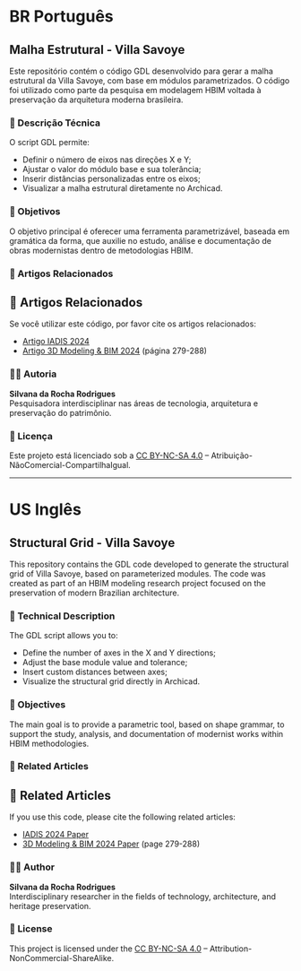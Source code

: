 # BR Português

## Malha Estrutural - Villa Savoye

Este repositório contém o código GDL desenvolvido para gerar a malha estrutural da Villa Savoye, com base em módulos parametrizados. O código foi utilizado como parte da pesquisa em modelagem HBIM voltada à preservação da arquitetura moderna brasileira.

### 📐 Descrição Técnica

O script GDL permite:
- Definir o número de eixos nas direções X e Y;
- Ajustar o valor do módulo base e sua tolerância;
- Inserir distâncias personalizadas entre os eixos;
- Visualizar a malha estrutural diretamente no Archicad.

### 🧠 Objetivos

O objetivo principal é oferecer uma ferramenta parametrizável, baseada em gramática da forma, que auxilie no estudo, análise e documentação de obras modernistas dentro de metodologias HBIM.

### 📄 Artigos Relacionados

## 📄 Artigos Relacionados

Se você utilizar este código, por favor cite os artigos relacionados:

- [Artigo IADIS 2024](./Artigo%20IADIS%202024.pdf)
- [Artigo 3D Modeling & BIM 2024](./Artigo_2024_3DModeling&BIM.pdf) (página 279-288)

### 👩‍💻 Autoria

**Silvana da Rocha Rodrigues**  
Pesquisadora interdisciplinar nas áreas de tecnologia, arquitetura e preservação do patrimônio.

### 📜 Licença

Este projeto está licenciado sob a [CC BY-NC-SA 4.0](./LICENSE-PT.txt) – Atribuição-NãoComercial-CompartilhaIgual.

---

# US Inglês

## Structural Grid - Villa Savoye

This repository contains the GDL code developed to generate the structural grid of Villa Savoye, based on parameterized modules. The code was created as part of an HBIM modeling research project focused on the preservation of modern Brazilian architecture.

### 📐 Technical Description

The GDL script allows you to:
- Define the number of axes in the X and Y directions;
- Adjust the base module value and tolerance;
- Insert custom distances between axes;
- Visualize the structural grid directly in Archicad.

### 🧠 Objectives

The main goal is to provide a parametric tool, based on shape grammar, to support the study, analysis, and documentation of modernist works within HBIM methodologies.

### 📄 Related Articles

## 📄 Related Articles

If you use this code, please cite the following related articles:

- [IADIS 2024 Paper](./Artigo%20IADIS%202024.pdf)
- [3D Modeling & BIM 2024 Paper](./Artigo_2024_3DModeling&BIM.pdf) (page 279-288)

### 👩‍💻 Author

**Silvana da Rocha Rodrigues**  
Interdisciplinary researcher in the fields of technology, architecture, and heritage preservation.

### 📜 License

This project is licensed under the [CC BY-NC-SA 4.0](./LICENSE-EN.txt) – Attribution-NonCommercial-ShareAlike.
